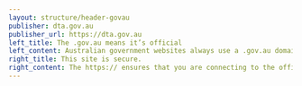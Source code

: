 ```yaml
---
layout: structure/header-govau
publisher: dta.gov.au
publisher_url: https://dta.gov.au
left_title: The .gov.au means it’s official
left_content: Australian government websites always use a .gov.au domain. Before sharing sensitive information online, make sure you’re on a .gov.au site by inspecting your browser’s address (or 'location') bar.
right_title: This site is secure.
right_content: The https:// ensures that you are connecting to the official website and that any information you provide is encrypted and transmitted securely.
---
```

